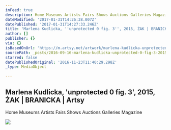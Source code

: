 ```yaml
---
inFeed: true
description: Home Museums Artists Fairs Shows Auctions Galleries Magazine
dateModified: '2017-01-31T14:26:38.007Z'
datePublished: '2017-01-31T14:27:33.246Z'
title: 'Marlena Kudlicka, ''unprotected 0 fig. 3'', 2015, ŻAK | BRANICKA | Artsy'
author: []
publisher: {}
via: {}
isBasedOnUrl: 'https://m.artsy.net/artwork/marlena-kudlicka-unprotected-0-fig-3'
sourcePath: _posts/2016-09-16-marlena-kudlicka-unprotected-0-fig-3-2015-zak-or-branic.md
starred: false
datePublishedOriginal: '2016-11-23T11:40:29.298Z'
_type: MediaObject

---
```

<article style=""><h1>Marlena Kudlicka, 'unprotected 0 fig. 3', 2015, ŻAK | BRANICKA | Artsy</h1><p>Home Museums Artists Fairs Shows Auctions Galleries Magazine</p><img src="https://d32dm0rphc51dk.cloudfront.net/ru7ez3kI0CF1uLgN0lwuRQ/large.jpg" /></article>